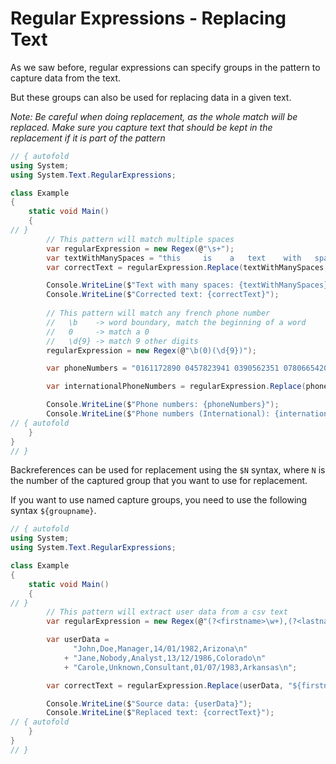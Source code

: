 # Regular Expressions - Replacing Text

As we saw before, regular expressions can specify groups in the pattern to capture data from the text.

But these groups can also be used for replacing data in a given text.

*Note: Be careful when doing replacement, as the whole match will be replaced. Make sure you capture text that should be kept in the replacement if it is part of the pattern*

```C# runnable
// { autofold
using System;
using System.Text.RegularExpressions;

class Example 
{
    static void Main()
    {
// }
        // This pattern will match multiple spaces
        var regularExpression = new Regex(@"\s+");
        var textWithManySpaces = "this     is    a   text    with   spaces";
        var correctText = regularExpression.Replace(textWithManySpaces, " ");

        Console.WriteLine($"Text with many spaces: {textWithManySpaces}");
        Console.WriteLine($"Corrected text: {correctText}");
        
        // This pattern will match any french phone number
        //   \b    -> word boundary, match the beginning of a word
        //   0     -> match a 0
        //   \d{9} -> match 9 other digits
        regularExpression = new Regex(@"\b(0)(\d{9})");

        var phoneNumbers = "0161172890 0457823941 0390562351 0780665420 0601598210 0954137542";

        var internationalPhoneNumbers = regularExpression.Replace(phoneNumbers, "+33$2");

        Console.WriteLine($"Phone numbers: {phoneNumbers}");
        Console.WriteLine($"Phone numbers (International): {internationalPhoneNumbers}");
// { autofold 
    }
}
// }
```

Backreferences can be used for replacement using the `$N` syntax, where `N` is the number of the captured group that you want to use for replacement.

If you want to use named capture groups, you need to use the following syntax `${groupname}`.

```C# runnable
// { autofold
using System;
using System.Text.RegularExpressions;

class Example 
{
    static void Main()
    {
// }
        // This pattern will extract user data from a csv text
        var regularExpression = new Regex(@"(?<firstname>\w+),(?<lastname>\w+),(?<level>\w+),(?<birthdate>\d{2}/\d{2}/\d{4}),(?<state>\w+)");

        var userData = 
              "John,Doe,Manager,14/01/1982,Arizona\n"
            + "Jane,Nobody,Analyst,13/12/1986,Colorado\n"
            + "Carole,Unknown,Consultant,01/07/1983,Arkansas\n";

        var correctText = regularExpression.Replace(userData, "${firstname} ${lastname}, living in ${state}, born on ${birthdate}, is a(n) ${level}");

        Console.WriteLine($"Source data: {userData}");
        Console.WriteLine($"Replaced text: {correctText}");
// { autofold 
    }
}
// }
```